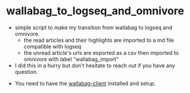 # wallabag_to_logseq_and_omnivore

* simple script to make my transition from wallabag to logseq and omnivore.
    * the read articles and their highlights are imported to a md file compatible with logseq
    * the unread article's urls are exported as a csv then imported to omnivore with label "wallabag_import"
* I did this in a hurry but don't hesitate to reach out if you have any question.
- You need to have the [wallabag-client](https://pypi.org/project/wallabag-client/) installed and setup.
